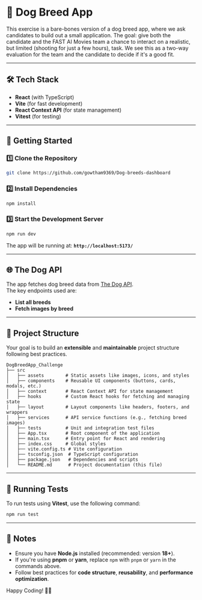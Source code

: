 # 🐶 Dog Breed App

This exercise is a bare-bones version of a dog breed app, where we ask candidates to build out a small application. The goal: give both the candidate and the FAST AI Movies team a chance to interact on a realistic, but limited (shooting for just a few hours), task. We see this as a two-way evaluation for the team and the candidate to decide if it's a good fit.

---

## 🛠 Tech Stack

- **React** (with TypeScript)
- **Vite** (for fast development)
- **React Context API** (for state management)
- **Vitest** (for testing)

---

## 🚀 Getting Started

### 1️⃣ Clone the Repository

```sh
git clone https://github.com/gowtham9369/Dog-breeds-dashboard
```

### 2️⃣ Install Dependencies

```sh
npm install
```

### 3️⃣ Start the Development Server

```sh
npm run dev
```

The app will be running at: **`http://localhost:5173/`**

---

## 🌐 The Dog API

The app fetches dog breed data from [The Dog API](https://dog.ceo/dog-api/documentation/breed).  
The key endpoints used are:
- **List all breeds**  
- **Fetch images by breed**  

---

## 📂 Project Structure

Your goal is to build an **extensible** and **maintainable** project structure following best practices.

```
DogBreedApp_Challenge
├── src
│   ├── assets        # Static assets like images, icons, and styles
│   ├── components    # Reusable UI components (buttons, cards, modals, etc.)
│   ├── context       # React Context API for state management
│   ├── hooks         # Custom React hooks for fetching and managing state
│   ├── layout        # Layout components like headers, footers, and wrappers
│   ├── services      # API service functions (e.g., fetching breed images)
│   ├── tests         # Unit and integration test files
│   ├── App.tsx       # Root component of the application
│   ├── main.tsx      # Entry point for React and rendering
│   ├── index.css     # Global styles
│   ├── vite.config.ts # Vite configuration
│   ├── tsconfig.json  # TypeScript configuration
│   ├── package.json   # Dependencies and scripts
│   └── README.md      # Project documentation (this file)
```

---

## 🧪 Running Tests

To run tests using **Vitest**, use the following command:

```sh
npm run test
```

---

## 📌 Notes

- Ensure you have **Node.js** installed (recommended: version **18+**).
- If you're using **pnpm** or **yarn**, replace `npm` with `pnpm` or `yarn` in the commands above.
- Follow best practices for **code structure**, **reusability**, and **performance optimization**.

Happy Coding! 🚀🐶

